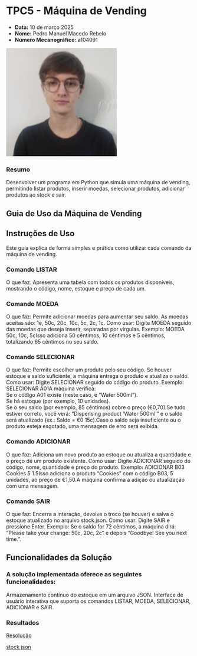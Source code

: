 # TPC5 - Máquina de Vending

- **Data:** 10 de março 2025
- **Nome:** Pedro Manuel Macedo Rebelo
- **Número Mecanográfico:** a104091
<img src="../foto.png" alt="foto" width="300">

### Resumo 
Desenvolver um programa em Python que simula uma máquina de vending, permitindo listar produtos, inserir moedas, selecionar produtos, adicionar produtos ao stock e sair.

## Guia de Uso da Máquina de Vending
## Instruções de Uso

Este guia explica de forma simples e prática como utilizar cada comando da máquina de vending.
### Comando LISTAR

O que faz: Apresenta uma tabela com todos os produtos disponíveis, mostrando o código, nome, estoque e preço de cada um.

### Comando MOEDA

O que faz: Permite adicionar moedas para aumentar seu saldo. As moedas aceitas são: 1e, 50c, 20c, 10c, 5c, 2c, 1c.
Como usar: Digite MOEDA seguido das moedas que deseja inserir, separadas por vírgulas.
Exemplo: MOEDA 50c, 10c, 5cIsso adiciona 50 cêntimos, 10 cêntimos e 5 cêntimos, totalizando 65 cêntimos no seu saldo.

### Comando SELECIONAR

O que faz: Permite escolher um produto pelo seu código. Se houver estoque e saldo suficiente, a máquina entrega o produto e atualiza o saldo.
Como usar: Digite SELECIONAR seguido do código do produto.
Exemplo: SELECIONAR A01A máquina verifica:  
Se o código A01 existe (neste caso, é “Water 500ml”).  
Se há estoque (por exemplo, 10 unidades).  
Se o seu saldo (por exemplo, 85 cêntimos) cobre o preço (€0,70).Se tudo estiver correto, você verá: “Dispensing product ‘Water 500ml’” e o saldo será atualizado (ex.: Saldo = €0 15c).Caso o saldo seja insuficiente ou o produto esteja esgotado, uma mensagem de erro será exibida.


### Comando ADICIONAR

O que faz: Adiciona um novo produto ao estoque ou atualiza a quantidade e o preço de um produto existente.
Como usar: Digite ADICIONAR seguido do código, nome, quantidade e preço do produto.
Exemplo: ADICIONAR B03 Cookies 5 1.5Isso adiciona o produto “Cookies” com o código B03, 5 unidades, ao preço de €1,50.A máquina confirma a adição ou atualização com uma mensagem.

### Comando SAIR

O que faz: Encerra a interação, devolve o troco (se houver) e salva o estoque atualizado no arquivo stock.json.
Como usar: Digite SAIR e pressione Enter.
Exemplo: Se o saldo for 72 cêntimos, a máquina dirá: “Please take your change: 50c, 20c, 2c” e depois “Goodbye! See you next time.”.

## Funcionalidades da Solução
### A solução implementada oferece as seguintes funcionalidades:

Armazenamento contínuo do estoque em um arquivo JSON.
Interface de usuário interativa que suporta os comandos LISTAR, MOEDA, SELECIONAR, ADICIONAR e SAIR.




### Resultados
[Resolução](TPC5.py)

[stock json](stock.json)
